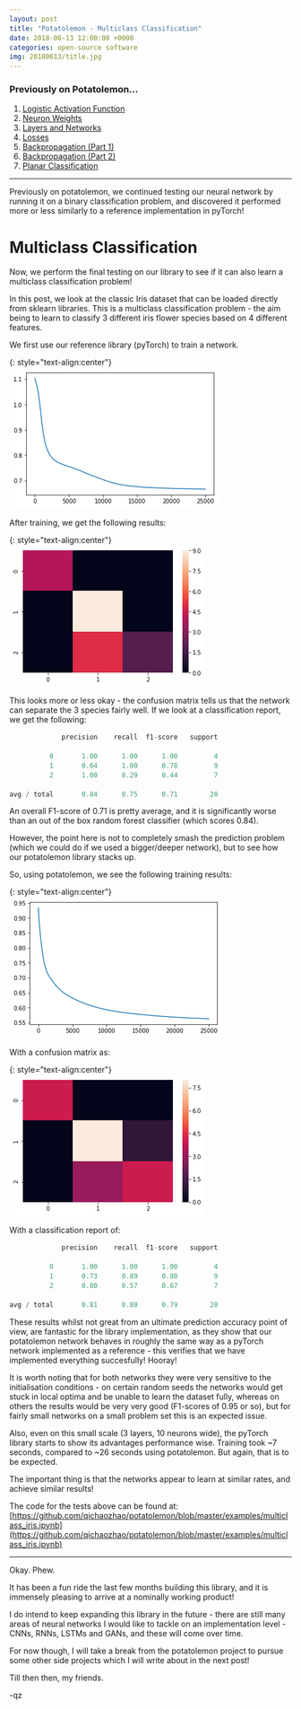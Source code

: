 ```yaml
---
layout: post
title: "Potatolemon - Multiclass Classification"
date: 2018-06-13 12:00:00 +0000
categories: open-source software
img: 20180613/title.jpg
---
```


### Previously on Potatolemon...

1. [Logistic Activation Function](https://qichaozhao.github.io/potato-lemon-1/)
2. [Neuron Weights](https://qichaozhao.github.io/potato-lemon-2/)
3. [Layers and Networks](https://qichaozhao.github.io/potato-lemon-3/)
4. [Losses](https://qichaozhao.github.io/potato-lemon-4/)
5. [Backpropagation (Part 1)](https://qichaozhao.github.io/potato-lemon-5/)
6. [Backpropagation (Part 2)](https://qichaozhao.github.io/potato-lemon-6/)
7. [Planar Classification](https://qichaozhao.github.io/potato-lemon-7/)

---

Previously on potatolemon, we continued testing our neural network by running it on a binary classification problem, and discovered it performed more or less similarly to a reference implementation in pyTorch!

# Multiclass Classification

Now, we perform the final testing on our library to see if it can also learn a multiclass classification problem!

In this post, we look at the classic Iris dataset that can be loaded directly from sklearn libraries. This is a multiclass classification problem - the aim being to learn to classify 3 different iris flower species based on 4 different features.

We first use our reference library (pyTorch) to train a network.

{: style="text-align:center"}
![Figure 2](/images/20180613/figure_1_pytorch_costs.png)

After training, we get the following results:

{: style="text-align:center"}
![Figure 3](/images/20180613/figure_2_pytorch_cm.png)

This looks more or less okay - the confusion matrix tells us that the network can separate the 3 species fairly well. If we look at a classification report, we get the following:

```python
             precision    recall  f1-score   support

          0       1.00      1.00      1.00         4
          1       0.64      1.00      0.78         9
          2       1.00      0.29      0.44         7

avg / total       0.84      0.75      0.71        20
```

An overall F1-score of 0.71 is pretty average, and it is significantly worse than an out of the box random forest classifier (which scores 0.84).

However, the point here is not to completely smash the prediction problem (which we could do if we used a bigger/deeper network), but to see how our potatolemon library stacks up.

So, using potatolemon, we see the following training results:

{: style="text-align:center"}
![Figure 4](/images/20180613/figure_3_pl_costs.png)

With a confusion matrix as:

{: style="text-align:center"}
![Figure 5](/images/20180613/figure_4_pl_cm.png)

With a classification report of:

```python
             precision    recall  f1-score   support

          0       1.00      1.00      1.00         4
          1       0.73      0.89      0.80         9
          2       0.80      0.57      0.67         7

avg / total       0.81      0.80      0.79        20
```

These results whilst not great from an ultimate prediction accuracy point of view, are fantastic for the library implementation, as they show that our potatolemon network behaves in roughly the same way as a pyTorch network implemented as a reference - this verifies that we have implemented everything succesfully! Hooray!

It is worth noting that for both networks they were very sensitive to the initialisation conditions - on certain random seeds the networks would get stuck in local optima and be unable to learn the dataset fully, whereas on others the results would be very very good (F1-scores of 0.95 or so), but for fairly small networks on a small problem set this is an expected issue.

Also, even on this small scale (3 layers, 10 neurons wide), the pyTorch library starts to show its advantages performance wise. Training took ~7 seconds, compared to ~26 seconds using potatolemon. But again, that is to be expected.

The important thing is that the networks appear to learn at similar rates, and achieve similar results!

The code for the tests above can be found at: [https://github.com/qichaozhao/potatolemon/blob/master/examples/multiclass_iris.ipynb](https://github.com/qichaozhao/potatolemon/blob/master/examples/multiclass_iris.ipynb)

---

Okay. Phew.

It has been a fun ride the last few months building this library, and it is immensely pleasing to arrive at a nominally working product!

I do intend to keep expanding this library in the future - there are still many areas of neural networks I would like to tackle on an implementation level - CNNs, RNNs, LSTMs and GANs, and these will come over time.

For now though, I will take a break from the potatolemon project to pursue some other side projects which I will write about in the next post!

Till then then, my friends.

-qz



